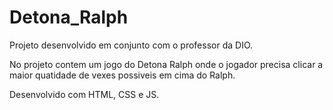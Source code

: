 # Detona_Ralph

Projeto desenvolvido em conjunto com o professor da DIO.

No projeto contem um jogo do Detona Ralph onde o jogador precisa clicar a maior quatidade de vexes possiveis em cima do Ralph.

Desenvolvido com HTML, CSS e JS.
